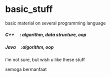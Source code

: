 # basic_stuff
basic material on several programming language

##### C++ &nbsp;&nbsp;&nbsp;&nbsp;: algorithm, data structure, oop
##### Java &nbsp;&nbsp;&nbsp;&nbsp;:algorithm, oop

i'm not sure, but wish u like these stuff

semoga bermanfaat
